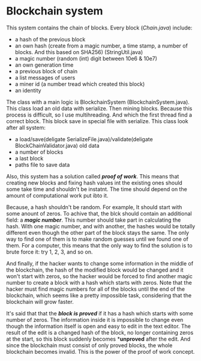 # Blockchain system

This system contains the chain of blocks. Every block (*Chain.java*) include:
* a hash of the previous block
* an own hash (create from a magic number, a time stamp, a number of blocks.  And this based on SHA256) (StringUtil.java)
* a magic number (random (int) digit between 10e6 & 10e7)
* an own generation time
* a previous block of chain
* a list messages of users
* a miner id (a number tread which created this block)
* an identity

The class with a main logic is BlockchainSystem (BlockchainSystem.java). This class load an old data with serialize. Then mining blocks.
Because  this process is difficult, so I use multihreading. And which the first thread find a correct block. This block save in special file with serialize.
This class look after all system:
* a load/save(deligate SerializeFile.java)/validate(deligate BlockChainValidator.java) old data
* a number of blocks
* a last block
* paths file to save data

Also, this system has a solution called ***proof of work***. This means that creating new blocks and fixing hash values int the existing ones should some take time and shouldn't be instatnt. The time should depend on the amount of computational work put ibto it. 

Because, a hash shouldn't be random. For example, It should start with some anount of zeros. To achive that, the blck should contain an additional field: a ***magic number***. This number should take part in calculating the hash. With one magic number, and with another, the hashes would be totally different even though the other part of the block stays the same. The only way to find one of them is to make random guesses until we found one of them. For a computer, this means that the only way to find the solution is to brute force it: try 1, 2, 3, and so on.

And finally, if the hacker wants to change some information in the middle of the blockchain, the hash of the modified block would be changed and it won't start with zeros, so the hacker would be forced to find another magic number to create a block with a hash which starts with zeros. Note that the hacker must find magic numbers for all of the blocks until the end of the blockchain, which seems like a pretty impossible task, considering that the blockchain will grow faster.

It's said that that the ***block is proved*** if it has a hash which starts with some number of zeros. The information inside it is impossible to change even though the information itself is open and easy to edit in the text editor. The result of the edit is a changed hash of the block, no longer containing zeros at the start, so this block suddenly becomes ***unproved** after the edit. And since the blockchain must consist of only proved blocks, the whole blockchain becomes invalid. This is the power of the proof of work concept.

